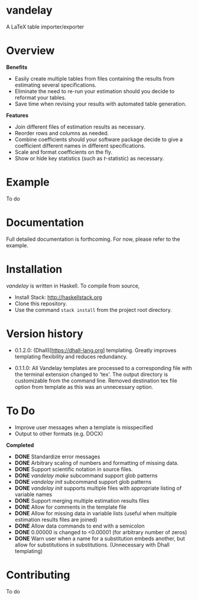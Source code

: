 # vandelay
A LaTeX table importer/exporter

# Overview

**Benefits**

* Easily create multiple tables from files containing the results from estimating several specifications. 
* Eliminate the need to re-run your estimation should you decide to reformat your tables.
* Save time when revising your results with automated table generation. 

**Features**

* Join different files of estimation results as necessary.
* Reorder rows and columns as needed.
* Combine coefficients should your software package decide to give a coefficient different names in different specifications.
* Scale and format coefficients on the fly.
* Show or hide key statistics (such as *t*-statistic) as necessary.

# Example

To do

# Documentation
Full detailed documentation is forthcoming. For now, please refer to the example.

# Installation

*vandelay* is written in Haskell. To compile from source, 

* Install Stack: http://haskellstack.org
* Clone this repository. 
* Use the command `stack install` from the project root directory.

# Version history

* 0.1.2.0: (Dhall)[https://dhall-lang.org] templating. Greatly improves
           templating flexibility and reduces redundancy.

* 0.1.1.0: All Vandelay templates are processed to a corresponding file with
           the terminal extension changed to 'tex'. The output directory is
           customizable from the command line. Removed destination tex file 
           option from template as this was an unnecessary option.

# To Do

* Improve user messages when a template is misspecified
* Output to other formats (e.g. DOCX)

**Completed**

* **DONE** Standardize error messages
* **DONE** Arbitrary scaling of numbers and formatting of missing data.
* **DONE** Support scientific notation in source files.
* **DONE** *vandelay make* subcommand support glob patterns
* **DONE** *vandelay init* subcommand support glob patterns
* **DONE** *vandelay init* supports multiple files with appropriate listing of variable names
* **DONE** Support merging multiple estimation results files 
* **DONE** Allow for comments in the template file
* **DONE** Allow for missing data in variable lists (useful when multiple estimation results files are joined)
* **DONE** Allow data commands to end with a semicolon
* **DONE** 0.00000 is changed to <0.00001 (for arbitrary number of zeros)
* **DONE** Warn user when a name for a substitution embeds another, but allow for substitutions in substitutions.
           (Unnecessary with Dhall templating)


# Contributing
To do 
